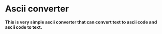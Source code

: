 # Ascii converter

**This is very simple ascii converter that can convert text to ascii code and ascii code to text.**